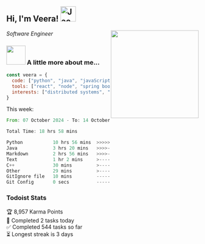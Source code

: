 <h2> Hi, I'm Veera! <img src="https://raw.githubusercontent.com/Tarikul-Islam-Anik/Animated-Fluent-Emojis/master/Emojis/Activities/Jack-O-Lantern.png" alt="Jack-O-Lantern" width="40" height="40" /></h2>
<img align='right' src="https://user-images.githubusercontent.com/74038190/213911110-aedbef38-a29f-4b6b-a65c-11608b4f75a5.gif" width="230">
<p><em>Software Engineer</em></p>


### <img src="https://user-images.githubusercontent.com/74038190/216656963-09118229-8a9e-4af0-910c-c37f35f2e210.gif" width="50"> A little more about me...  

```javascript
const veera = {
  code: ["python", "java", "javaScript", "typeScript", "c++"],
  tools: ["react", "node", "spring boot", "docker", "next.JS", "aws"],
  interests: ["distributed systems", "enterprise software", "parallel computing", "cloud computing", "machine learning", "AI"]
}
```
This week:
<!--START_SECTION:waka-->

```rust
From: 07 October 2024 - To: 14 October 2024

Total Time: 18 hrs 58 mins

Python           10 hrs 56 mins  >>>>>>>>>>>>>>-----------   56.27 %
Java             3 hrs 20 mins   >>>>---------------------   17.15 %
Markdown         2 hrs 56 mins   >>>>---------------------   15.08 %
Text             1 hr 2 mins     >------------------------   05.39 %
C++              30 mins         >------------------------   02.59 %
Other            29 mins         >------------------------   02.51 %
GitIgnore file   10 mins         -------------------------   00.94 %
Git Config       0 secs          -------------------------   00.07 %
```

<!--END_SECTION:waka-->


### Todoist Stats

<!-- TODO-IST:START -->
🏆  8,957 Karma Points           
🌸  Completed 2 tasks today           
✅  Completed 544 tasks so far           
⏳  Longest streak is 3 days
<!-- TODO-IST:END -->
<!--
Profile views:
[![](https://visitcount.itsvg.in/api?id=veeravivekt&label=Profile%20Views&color=1&icon=2&pretty=false)](https://visitcount.itsvg.in)
-->
